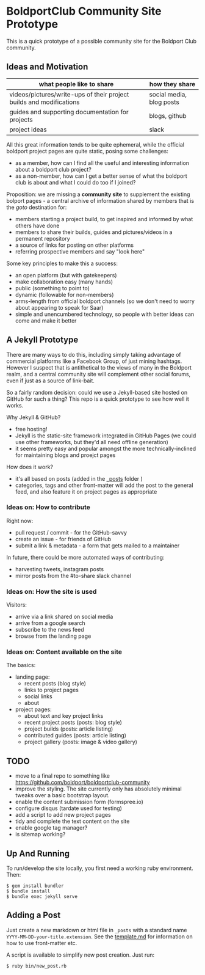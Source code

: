 # BoldportClub Community Site Prototype

This is a quick prototype of a possible community site for the Boldport Club community.



## Ideas and Motivation


| what people like to share   | how they share |
|-----------------------------|----------------|
| videos/pictures/write-ups of their project builds and modifications | social media, blog posts |
| guides and supporting documentation for projects | blogs, github |
| project ideas               | slack          |

All this great information tends to be quite ephemeral, while the official boldport project pages are quite static, posing some challenges:

* as a member, how can I find all the useful and interesting information about a boldport club project?
* as a non-member, how can I get a better sense of what the boldport club is about and what I could do too if I joined?


Proposition: we are missing a **community site** to supplement the existing bolport pages - a central archive of information shared by members that is the *goto* destination for:
  - members starting a project build, to get inspired and informed by what others have done
  - members to share their builds, guides and pictures/videos in a permanent repository
  - a source of links for posting on other platforms
  - referring prospective members and say "look here"

Some key principles to make this a success:

* an open platform (but with gatekeepers)
* make collaboration easy (many hands)
* public (something to point to)
* dynamic (followable for non-members)
* arms-length from official boldport channels (so we don't need to worry about appearing to speak for Saar)
* simple and unencumbered technology, so people with better ideas can come and make it better


## A Jekyll Prototype

There are many ways to do this, including simply taking advantage of commercial platforms like a Facebook Group,
of just mining hashtags. However I suspect that is antithetical to the views of many in the Boldport realm,
and a central community site will complement other social forums, even if just as a source of link-bait.

So a fairly random decision: could we use a Jekyll-based site hosted on GitHub for such a thing?
This repo is a quick prototype to see how well it works.

Why Jekyll & GitHub?

* free hosting!
* Jekyll is the static-site framework integrated in GitHub Pages (we could use other frameworks, but they'd all need offline generation)
* it seems pretty easy and popular amongst the more technically-inclined for maintaining blogs and proejct pages


How does it work?

* it's all based on posts (added in the [_posts](./_posts) folder )
* categories, tags and other front-matter will add the post to the general feed, and also feature it on project pages as appropriate


### Ideas on: How to contribute

Right now:

* pull request / commit - for the GitHub-savvy
* create an issue - for friends of GitHub
* submit a link & metadata - a form that gets mailed to a maintainer

In future, there could be more automated ways of contributing:

* harvesting tweets, instagram posts
* mirror posts from the #to-share slack channel


### Ideas on: How the site is used

Visitors:

* arrive via a link shared on social media
* arrive from a google search
* subscribe to the news feed
* browse from the landing page


### Ideas on: Content available on the site

The basics:

* landing page:
  - recent posts (blog style)
  - links to project pages
  - social links
  - about
* project pages:
  - about text and key project links
  - recent project posts (posts: blog style)
  - project builds (posts: article listing)
  - contributed guides (posts: article listing)
  - project gallery (posts: image & video gallery)


## TODO

* move to a final repo to something like https://github.com/boldport/boldportclub-community
* improve the styling. The site currently only has absolutely minimal tweaks over a basic bootstrap layout.
* enable the content submission form (formspree.io)
* configure disqus (tardate used for testing)
* add a script to add new project pages
* tidy and complete the text content on the site
* enable google tag manager?
* is sitemap working?


## Up And Running

To run/develop the site locally, you first need a working ruby environment. Then:

```
$ gem install bundler
$ bundle install
$ bundle exec jekyll serve
```

## Adding a Post

Just create a new markdown or html file in `_posts` with a standard name `YYYY-MM-DD-your-title.extension`.
See the [template.md](./_drafts/template.md) for information on how to use front-matter etc.

A script is available to simplify new post creation. Just run:

```
$ ruby bin/new_post.rb
```
